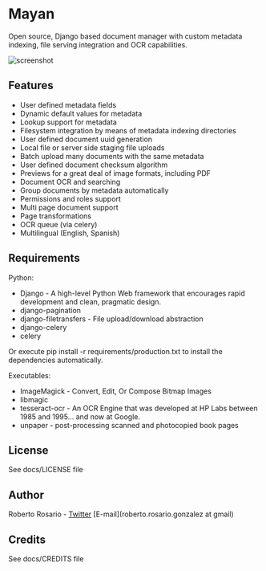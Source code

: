 Mayan
=============

Open source, Django based document manager with custom metadata indexing, file serving integration and OCR capabilities.
 
![screenshot](http://img7.imageshack.us/img7/8885/fullscreenshota.png)


Features
---

* User defined metadata fields
* Dynamic default values for metadata
* Lookup support for metadata
* Filesystem integration by means of metadata indexing directories
* User defined document uuid generation
* Local file or server side staging file uploads
* Batch upload many documents with the same metadata
* User defined document checksum algorithm
* Previews for a great deal of image formats, including PDF
* Document OCR and searching
* Group documents by metadata automatically
* Permissions and roles support
* Multi page document support
* Page transformations
* OCR queue (via celery)
* Multilingual (English, Spanish)


Requirements
---

Python:

* Django - A high-level Python Web framework that encourages rapid development and clean, pragmatic design.
* django-pagination
* django-filetransfers - File upload/download abstraction
* django-celery
* celery

Or execute pip install -r requirements/production.txt to install the dependencies automatically.

Executables:

* ImageMagick - Convert, Edit, Or Compose Bitmap Images
* libmagic
* tesseract-ocr - An OCR Engine that was developed at HP Labs between 1985 and 1995... and now at Google.
* unpaper - post-processing scanned and photocopied book pages


License
-------
See docs/LICENSE file


Author
------

Roberto Rosario - [Twitter](http://twitter.com/#siloraptor) [E-mail](roberto.rosario.gonzalez at gmail)

Credits
-------
See docs/CREDITS file
